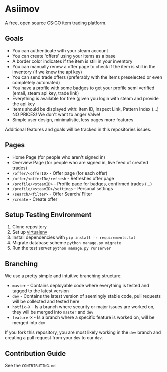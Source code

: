 # Asiimov

A free, open source CS:GO item trading platform.

## Goals

- You can authenticate with your steam account
- You can create 'offers' using your items as a base
- A border color indicates if the item is still in your inventory
- You can manually renew a offer page to check if the item is still in the inventory (if we knew the api key)
- You can send trade offers (preferably with the items preselected or even completely automated)
- You have a profile with some badges to get your profile semi verified (email, steam api key, trade link)
- Everything is available for free (given you login with steam and provide the api key
- Items should be displayed with: Item ID, Inspect Link, Pattern Index (...) NO PRICES! We don't want to anger Valve!
- Simple user design, minimalistic, less pages more features

Additional features and goals will be tracked in this repositories issues.

## Pages

- Home Page (for people who aren't signed in)
- Overview Page (for people who are signed in, live feed of created trades)
- `/offer/<offerID>` - Offer page (for each offer)
- `/offer/<offerID>/refresh` - Refreshes offer page
- `/profile/<steamID>` - Profile page for badges, confirmed trades (...)
- `/profile/<steamID>/settings` - Personal settings
- `/search/<filter>` - Offer Search/ Filter
- `/create` - Create offer

## Setup Testing Environment

1. Clone repository
2. Set up [virtualenv](https://virtualenv.pypa.io/en/latest/)
3. Install dependencies with `pip install -r requirements.txt`
4. Migrate database scheme `python manage.py migrate`
5. Run the test server `python manage.py runserver`

## Branching

We use a pretty simple and intuitive branching structure:

- `master` - Contains deployable code where everything is tested and tagged to the latest version
- `dev` - Contains the latest version of seemingly stable code, pull requests will be collected and tested here
- `hotfix-X` - Is a branch where security or major issues are worked on, they will be merged into `master` and `dev`
- `feature-X` - Is a branch where a specific feature is worked on, will be merged into `dev`

If you fork this repository, you are most likely working in the `dev` branch and creating a pull request from your `dev` to our `dev`.

## Contribution Guide

See the `CONTRIBUTING.md`
